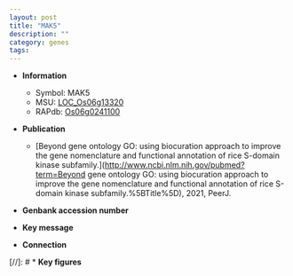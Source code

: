 ```yaml
---
layout: post
title: "MAK5"
description: ""
category: genes
tags: 
---
```


* **Information**  
    + Symbol: MAK5  
    + MSU: [LOC_Os06g13320](http://rice.uga.edu/cgi-bin/ORF_infopage.cgi?orf=LOC_Os06g13320)  
    + RAPdb: [Os06g0241100](https://rapdb.dna.affrc.go.jp/locus/?name=Os06g0241100)  

* **Publication**  
    + [Beyond gene ontology GO: using biocuration approach to improve the gene nomenclature and functional annotation of rice S-domain kinase subfamily.](http://www.ncbi.nlm.nih.gov/pubmed?term=Beyond gene ontology GO: using biocuration approach to improve the gene nomenclature and functional annotation of rice S-domain kinase subfamily.%5BTitle%5D), 2021, PeerJ.

* **Genbank accession number**  

* **Key message**  

* **Connection**  

[//]: # * **Key figures**  


